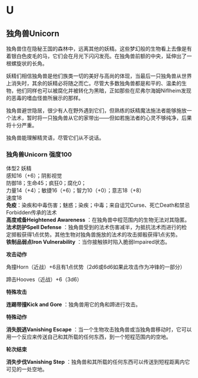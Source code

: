 # U

## 独角兽Unicorn 

独角兽住在隐秘王国的森林中，远离其他的妖精。这些梦幻般的生物看上去像是有着银白色皮毛的马，它们会在月光下闪闪发亮。在独角兽前额的中央，延伸出了一根螺旋状的长角。  

妖精们相信独角兽是他们族类一切的美好与高尚的体现，当最后一只独角兽从世界上消失时，其余的妖精必将随之而亡。尽管大多数独角兽都是和平的、温柔的生物，他们同样也可以被腐化并被转化为黑暗，正如那些在尼弗尔海姆Niflheim发现的恶毒的嗜血怪兽所展示的那样。  

独角兽避世隐居，很少有人在野外遇到它们，但熟练的妖精魔法施法者能够施放一个法术，暂时将一只独角兽从它的家带出——但如若施法者的心灵不够纯净，后果将十分严重。  

独角兽能理解精灵语，尽管它们从不说话。

### 独角兽Unicorn 强度100 

体型2 妖精  
感知16（+6）；阴影视觉  
防御18；生命45；疯狂0；腐化0；  
力量14（+4）；敏捷16（+6）；智力10（+0）；意志18（+8）  
速度18  
**免疫**：染疾和中毒伤害；魅惑；染疾；中毒；来自诅咒Curse、死亡Death和禁忌Forbidden传承的法术  
**高度戒备Heightened Awareness**
：在独角兽中程范围内的生物无法对其隐匿。  
**法术防护Spell Defense**
：独角兽受到的法术伤害减半，为抵抗法术而进行的检定掷骰获得1点优势。其他生物对独角兽施放的法术的攻击掷骰获得1点劣势。  
**铁制品弱点Iron Vulnerability** ：当你接触铁时陷入脆弱Impaired状态。  

**攻击动作**  

角撞Horn（近战）+6且有1点优势（2d6或6d6如果此攻击作为冲锋的一部分）  

蹄击Hooves（近战）+6（3d6）  

**特殊攻击**  

**连踢带撞Kick and Gore** ：独角兽用它的角和蹄进行攻击。  

**特殊动作**  

**消失脱逃Vanishing Escape**
：当一个生物攻击独角兽或当独角兽移动时，它可以用一个反应来传送自己和其所载的任何东西，到一个短程范围内的空地。  

**轮次结束**  

**消失步伐Vanishing Step**
：独角兽和其所载的任何东西可以传送到短程距离内它可见的一处空地。
